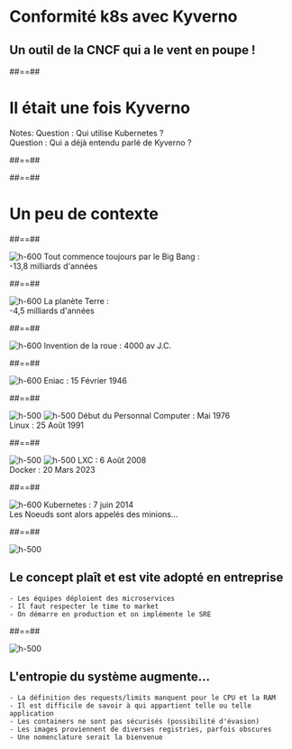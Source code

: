 
<!-- .slide: class="transition-bg-sfeir-1" -->
# Conformité k8s avec Kyverno
## Un outil de la CNCF qui a le vent en poupe !

##==##
<!-- .slide: class="transition-bg-sfeir-1" -->
# Il était une fois Kyverno

Notes:
Question : Qui utilise Kubernetes ? <BR>
Question : Qui a déjà entendu parlé de Kyverno ?

##==##
<!-- .slide: data-background="./assets/kubernetes/iletaitunefois.png"-->

##==##
<!-- .slide: class="transition-bg-sfeir-2" -->
# Un peu de contexte

##==##
<!-- .slide: class="flex-row center" -->
![h-600](./assets/bigbang.jpg)
Tout commence toujours par le Big Bang : <BR> -13,8 milliards d'années

##==##
<!-- .slide: class="flex-row center" -->
![h-600](./assets/context/02-la-terre.png)
La planète Terre : <BR> -4,5 milliards d'années

##==##
<!-- .slide: class="flex-row center" -->
![h-600](./assets/context/5-la-roue.jpg)
Invention de la roue : 4000 av J.C.

##==##
<!-- .slide: class="flex-row center" -->
![h-600](./assets/context/11-Eniac.jpg)
Eniac : 15 Février 1946

##==##
<!-- .slide: class="flex-row center" -->
![h-500](./assets/context/13-8086.jpg)
![h-500](./assets/context/14-tux.png)
Début du Personnal Computer : Mai 1976 <BR>
Linux : 25 Août 1991

##==##
<!-- .slide: class="flex-row center" -->
![h-500](./assets/context/16-lxc.webp)
![h-500](./assets/context/17-docker.png)
LXC : 6 Août 2008 <BR>
Docker : 20 Mars 2023

##==##
<!-- .slide: class="flex-row center" -->
![h-600](./assets/context/18-kubernetes.webp)
Kubernetes : 7 juin 2014 <BR>
Les Noeuds sont alors appelés des minions...

##==##
<!-- .slide: class="transition left sfeir-bg-2" -->
![h-500](./assets/context/minions.png)
## Le concept plaît et est vite adopté en entreprise
    - Les équipes déploient des microservices
    - Il faut respecter le time to market
    - On démarre en production et on implémente le SRE  

##==##
<!-- .slide: class="transition left sfeir-bg-2" -->
![h-500](./assets/context/minions2.webp)
## L'entropie du système augmente...
    - La définition des requests/limits manquent pour le CPU et la RAM
    - Il est difficile de savoir à qui appartient telle ou telle application
    - Les containers ne sont pas sécurisés (possibilité d'évasion)
    - Les images proviennent de diverses registries, parfois obscures
    - Une nomenclature serait la bienvenue

